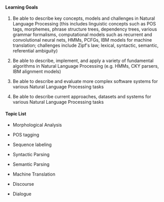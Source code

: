 #### Learning Goals

1. Be able to describe key concepts, models and challenges in Natural Language Processing
   (this includes linguistic concepts such as POS tags, morphemes, phrase structure trees, dependency trees, various grammar formalisms, computational models such as recurrent and convolutional neural nets, HMMs, PCFGs, IBM models for machine translation; challenges include Zipf's law; lexical, syntactic, semantic, referential ambiguity) 

2. Be able to describe, implement, and apply a variety of fundamental algorithms in Natural Language Processing
   (e.g. HMMs, CKY parsers, IBM alignment models)

3. Be able to describe and evaluate more complex software systems for various Natural Language Processing tasks 

4. Be able to describe current approaches, datasets and systems for various Natural Language Processing tasks

#### Topic List

- Morphological Analysis

- POS tagging

- Sequence labeling

- Syntactic Parsing

- Semantic Parsing

- Machine Translation

- Discourse

- Dialogue